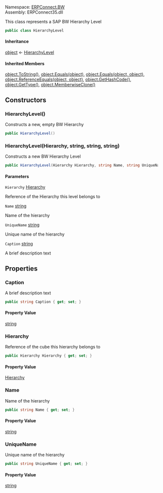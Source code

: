 
Namespace: [ERPConnect.BW](index.md)  
Assembly: ERPConnect35.dll  

This class represents a SAP BW Hierarchy Level

```csharp
public class HierarchyLevel
```

#### Inheritance

[object](https://learn.microsoft.com/dotnet/api/system.object) ← 
[HierarchyLevel](ERPConnect.BW.HierarchyLevel.md)

#### Inherited Members

[object.ToString\(\)](https://learn.microsoft.com/dotnet/api/system.object.tostring), 
[object.Equals\(object\)](https://learn.microsoft.com/dotnet/api/system.object.equals\#system\-object\-equals\(system\-object\)), 
[object.Equals\(object, object\)](https://learn.microsoft.com/dotnet/api/system.object.equals\#system\-object\-equals\(system\-object\-system\-object\)), 
[object.ReferenceEquals\(object, object\)](https://learn.microsoft.com/dotnet/api/system.object.referenceequals), 
[object.GetHashCode\(\)](https://learn.microsoft.com/dotnet/api/system.object.gethashcode), 
[object.GetType\(\)](https://learn.microsoft.com/dotnet/api/system.object.gettype), 
[object.MemberwiseClone\(\)](https://learn.microsoft.com/dotnet/api/system.object.memberwiseclone)

## Constructors

### <a id="ERPConnect_BW_HierarchyLevel__ctor"></a> HierarchyLevel\(\)

Constructs a new, empty BW Hierarchy

```csharp
public HierarchyLevel()
```

### <a id="ERPConnect_BW_HierarchyLevel__ctor_ERPConnect_BW_Hierarchy_System_String_System_String_System_String_"></a> HierarchyLevel\(Hierarchy, string, string, string\)

Constructs a new BW Hierarchy Level

```csharp
public HierarchyLevel(Hierarchy Hierarchy, string Name, string UniqueName, string Caption)
```

#### Parameters

`Hierarchy` [Hierarchy](ERPConnect.BW.Hierarchy.md)

Reference of the Hierarchy this level belongs to

`Name` [string](https://learn.microsoft.com/dotnet/api/system.string)

Name of the hierarchy

`UniqueName` [string](https://learn.microsoft.com/dotnet/api/system.string)

Unique name of the hierarchy

`Caption` [string](https://learn.microsoft.com/dotnet/api/system.string)

A brief description text

## Properties

### <a id="ERPConnect_BW_HierarchyLevel_Caption"></a> Caption

A brief description text

```csharp
public string Caption { get; set; }
```

#### Property Value

 [string](https://learn.microsoft.com/dotnet/api/system.string)

### <a id="ERPConnect_BW_HierarchyLevel_Hierarchy"></a> Hierarchy

Reference of the cube this hierarchy belongs to

```csharp
public Hierarchy Hierarchy { get; set; }
```

#### Property Value

 [Hierarchy](ERPConnect.BW.Hierarchy.md)

### <a id="ERPConnect_BW_HierarchyLevel_Name"></a> Name

Name of the hierarchy

```csharp
public string Name { get; set; }
```

#### Property Value

 [string](https://learn.microsoft.com/dotnet/api/system.string)

### <a id="ERPConnect_BW_HierarchyLevel_UniqueName"></a> UniqueName

Unique name of the hierarchy

```csharp
public string UniqueName { get; set; }
```

#### Property Value

 [string](https://learn.microsoft.com/dotnet/api/system.string)

